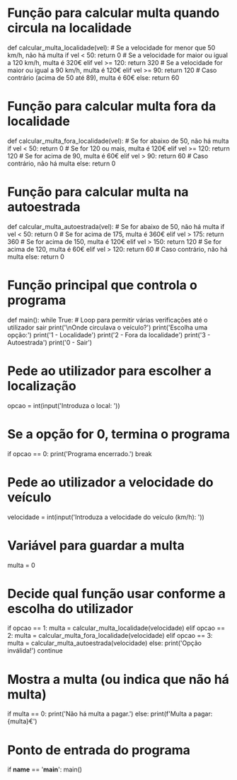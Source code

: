 # Função para calcular multa quando circula na localidade
def calcular_multa_localidade(vel):
    # Se a velocidade for menor que 50 km/h, não há multa
    if vel < 50:
        return 0
    # Se a velocidade for maior ou igual a 120 km/h, multa é 320€
    elif vel >= 120:
        return 320
    # Se a velocidade for maior ou igual a 90 km/h, multa é 120€
    elif vel >= 90:
        return 120
    # Caso contrário (acima de 50 até 89), multa é 60€
    else:
        return 60

# Função para calcular multa fora da localidade
def calcular_multa_fora_localidade(vel):
    # Se for abaixo de 50, não há multa
    if vel < 50:
        return 0
    # Se for 120 ou mais, multa é 120€
    elif vel >= 120:
        return 120
    # Se for acima de 90, multa é 60€
    elif vel > 90:
        return 60
    # Caso contrário, não há multa
    else:
        return 0

# Função para calcular multa na autoestrada
def calcular_multa_autoestrada(vel):
    # Se for abaixo de 50, não há multa
    if vel < 50:
        return 0
    # Se for acima de 175, multa é 360€
    elif vel > 175:
        return 360
    # Se for acima de 150, multa é 120€
    elif vel > 150:
        return 120
    # Se for acima de 120, multa é 60€
    elif vel > 120:
        return 60
    # Caso contrário, não há multa
    else:
        return 0

# Função principal que controla o programa
def main():
    while True:  # Loop para permitir várias verificações até o utilizador sair
        print('\nOnde circulava o veículo?')
        print('Escolha uma opção:')
        print('1 - Localidade')
        print('2 - Fora da localidade')
        print('3 - Autoestrada')
        print('0 - Sair')
        
  # Pede ao utilizador para escolher a localização
 opcao = int(input('Introduza o local: '))
       
  # Se a opção for 0, termina o programa
  if opcao == 0:
            print('Programa encerrado.')
            break
        
# Pede ao utilizador a velocidade do veículo
 velocidade = int(input('Introduza a velocidade do veículo (km/h): '))
        
 # Variável para guardar a multa
 multa = 0
        
 # Decide qual função usar conforme a escolha do utilizador
 if opcao == 1:
           multa = calcular_multa_localidade(velocidade)
        elif opcao == 2:
            multa = calcular_multa_fora_localidade(velocidade)
        elif opcao == 3:
            multa = calcular_multa_autoestrada(velocidade)
        else:
            print('Opção inválida!')
            continue
        
 # Mostra a multa (ou indica que não há multa)
 if multa == 0:
           print('Não há multa a pagar.')
    else:
            print(f'Multa a pagar: {multa}€')

# Ponto de entrada do programa
if __name__ == '__main__':
    main()
